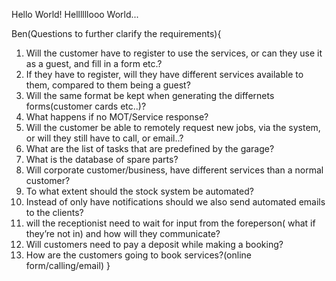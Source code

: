 Hello World!
Hellllllooo World...


Ben(Questions to further clarify the requirements){

1. Will the customer have to register to use the services, or can they use it as a guest, and fill in a form etc.?
2. If they have to register, will they have different services available to them, compared to them being a guest?
3. Will the same format be kept when generating the differnets forms(customer cards etc..)?
4. What happens if no MOT/Service response?
5. Will the customer be able to remotely request new jobs, via the system, or will they still have to call, or email..?
6. What are the list of tasks that are predefined by the garage?
7. What is the database of spare parts?
8. Will corporate customer/business, have different services than a normal customer?
9. To what extent should the stock system be automated?
10. Instead of only have notifications should we also send automated emails to the clients?
11. will the receptionist need to wait for input from the foreperson( what if they’re not in) and how will they communicate?
12. Will customers need to pay a deposit while making a booking?
13. How are the customers going to book services?(online form/calling/email)
}
